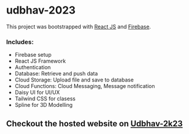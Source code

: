 # udbhav-2023

This project was bootstrapped with [React JS](https://react.dev/) and [Firebase](https://firebase.google.com/).

### Includes:
- Firebase setup
- React JS Framework
- Authentication
- Database: Retrieve and push data
- Cloud Storage: Upload file and save to database
- Cloud Functions: Cloud Messaging, Message notification
- Daisy UI for UI/UX
- Tailwind CSS for clasess
- Spline for 3D Modelling

## Checkout the hosted website on [Udbhav-2k23](https://www.udbhav.life/)
